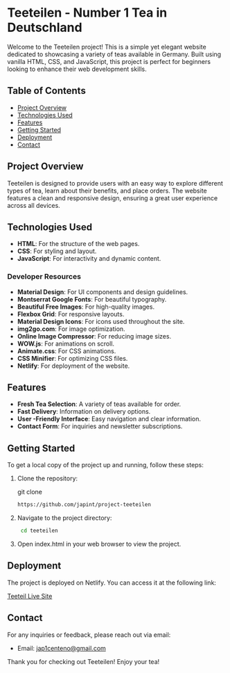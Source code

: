 # Teeteilen - Number 1 Tea in Deutschland
Welcome to the Teeteilen project! This is a simple yet elegant website dedicated to showcasing a variety of teas available in Germany. Built using vanilla HTML, CSS, and JavaScript, this project is perfect for beginners looking to enhance their web development skills.

## Table of Contents

- [Project Overview](#project-overview)
- [Technologies Used](#technologies-used)
- [Features](#features)
- [Getting Started](#getting-started)
- [Deployment](#deployment)
- [Contact](#contact)

## Project Overview

Teeteilen is designed to provide users with an easy way to explore different types of tea, learn about their benefits, and place orders. The website features a clean and responsive design, ensuring a great user experience across all devices.

## Technologies Used

- **HTML**: For the structure of the web pages.
- **CSS**: For styling and layout.
- **JavaScript**: For interactivity and dynamic content.

### Developer Resources

- **Material Design**: For UI components and design guidelines.
- **Montserrat Google Fonts**: For beautiful typography.
- **Beautiful Free Images**: For high-quality images.
- **Flexbox Grid**: For responsive layouts.
- **Material Design Icons**: For icons used throughout the site.
- **img2go.com**: For image optimization.
- **Online Image Compressor**: For reducing image sizes.
- **WOW.js**: For animations on scroll.
- **Animate.css**: For CSS animations.
- **CSS Minifier**: For optimizing CSS files.
- **Netlify**: For deployment of the website.

## Features

- **Fresh Tea Selection**: A variety of teas available for order.
- **Fast Delivery**: Information on delivery options.
- **User -Friendly Interface**: Easy navigation and clear information.
- **Contact Form**: For inquiries and newsletter subscriptions.

## Getting Started

To get a local copy of the project up and running, follow these steps:

1. Clone the repository:
   
   git clone
   ```bash
   https://github.com/japint/project-teeteilen

3. Navigate to the project directory:

   ```bash
    cd teeteilen

4. Open index.html in your web browser to view the project.

## Deployment
The project is deployed on Netlify. You can access it at the following link:

[Teeteil Live Site](https://teeteilen.netlify.app/)

## Contact
For any inquiries or feedback, please reach out via email:

- Email: jap1centeno@gmail.com
  
Thank you for checking out Teeteilen! Enjoy your tea!
